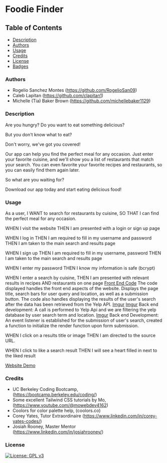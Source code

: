 # Foodie Finder


## Table of Contents
- [Description](#Description)
- [Authors](#Authors)
- [Usage](#Usage)
- [Credits](#Credits)
- [License](#License)
- [Badges](#Badges)


### Authors
- Rogelio Sanchez Montes (https://github.com/RogelioSan09)
- Caleb Lapitan (https://github.com/clapitan1)
- Michelle (Tia) Baker Brown (https://github.com/michellebaker1129)

### Description
Are you hungry?
Do you want to eat something delicious?

But you don't know what to eat?

Don't worry, we've got you covered!

Our app can help you find the perfect meal for any occasion.
Just enter your favorite cuisine, and we'll show you a list of restaurants that match your search.
You can even favorite your favorite recipes and restaurants, so you can easily find them again later.

So what are you waiting for?

Download our app today and start eating delicious food!

### Usage
As a user, 
I WANT to search for restaurants by cuisine, 
SO THAT I can find the perfect meal for any occasion. 

WHEN I visit the website 
THEN I am presented with a login or sign up page

WHEN I log in
THEN I am required to fill in my username and password
THEN I am taken to the main search and results page

WHEN I sign up
THEN I am required to fill in my username, password
THEN I am taken to the main search and results page

WHEN I enter my password
THEN I know my information is safe (bcrypt)

WHEN I enter a search by cuisine,
THEN I am presented with relevant results in recipes AND restaurants on one page
[Front End Code](https://i.imgur.com/GbioL35.png)
The code displayed handles the front end aspects of the website. Displays the page title, search bars for user query and location, as well as a submission button.
The code also handles displaying the results of the user's search after the data has been retrieved from the Yelp API.
[Imgur](https://i.imgur.com/VqN55Ur.png) [Imgur](https://i.imgur.com/Y9m1uhz.png)
Back end development: A call is performed to Yelp Api and we are filtering the yelp database by user search term and location.
[Imgur](https://i.imgur.com/6S1rXyX.png)
Back end Development: An event listener is established for the submission of user's search, created a function to initialize the render function upon form submission.

WHEN I click on a results title or image
THEN I am directed to the source URL.

WHEN I click to like a search result
THEN I will see a heart filled in next to the liked result

[Website Demo](https://i.imgur.com/lCJfCkF.gifv)

### Credits
- UC Berkeley Coding Bootcamp, (https://bootcamp.berkeley.edu/coding/)
- Some excellent Tailwind CSS tutorials by Mo, (https://www.youtube.com/@mowebdev4162)
- Coolors for color palette help, (coolors.co)
- Corey Yates, Tutor Extraordinaire (https://www.linkedin.com/in/corey-yates-codes/)
- Josiah Rooney, Master Mentor (https://www.linkedin.com/in/josiahrooney/)

### License
[![License: GPL v3](https://img.shields.io/badge/License-GPLv3-blue.svg)](https://www.gnu.org/licenses/gpl-3.0)
